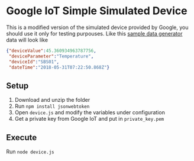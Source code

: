 # Google IoT Simple Simulated Device
This is a modified version of the simulated device provided by Google, you should use it only for testing purpouses. Like this [sample data generator](https://github.com/awslabs/sbs-iot-data-generator) data will look like 
```json
{"deviceValue":45.360934963787756,
 "deviceParameter":"Temperature",
 "deviceId":"SBS01",
 "dateTime":"2018-05-31T07:22:50.868Z"}
```
## Setup
1. Download and unzip the folder
2. Run ``` npm install jsonwebtoken ```
3. Open ```device.js``` and modify the variables under configuration
4. Get a private key from Google IoT and put in ```private_key.pem```
## Execute
Run ```node device.js```
